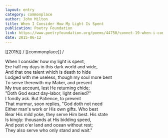 ```yaml
---
layout: entry
category: commonplace
author: John Milton
title: When I Consider How My Light Is Spent
publication: Poetry Foundation
link: https://www.poetryfoundation.org/poems/44750/sonnet-19-when-i-consider-how-my-light-is-spent
date: 2015-06-12
---
```


[[2015]] / [[commonplace]] / 

When I consider how my light is spent,
<br>Ere half my days in this dark world and wide,
<br>And that one talent which is death to hide
<br>Lodged with me useless, though my soul more bent
<br>To serve therewith my Maker, and present
<br>My true account, lest He returning chide;
<br>"Doth God exact day-labor, light denied?"
<br>I fondly ask. But Patience, to prevent
<br>That murmur, soon replies, "God doth not need
<br>Either man's work or His own gifts. Who best
<br>Bear His mild yoke, they serve Him best. His state
<br>Is kingly: thousands at His bidding speed,
<br>And post o'er land and ocean without rest;
<br>They also serve who only stand and wait." 


